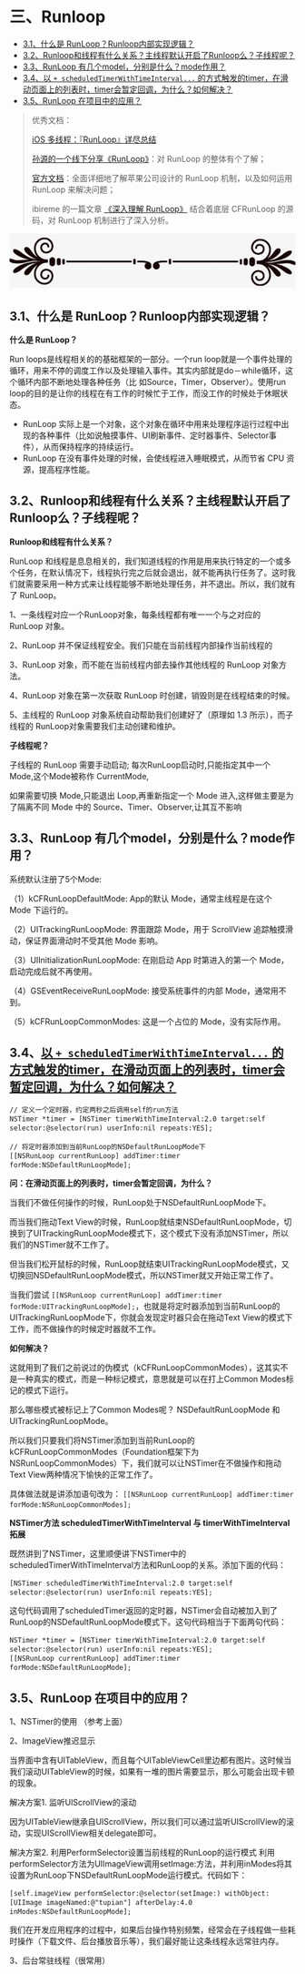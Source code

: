# 三、Runloop


* [3.1、什么是 RunLoop？Runloop内部实现逻辑？](#3.1)
* [3.2、Runloop和线程有什么关系？主线程默认开启了Runloop么？⼦线程呢？](#3.2)
* [3.3、RunLoop 有几个model，分别是什么？mode作用？](#3.3)
* [3.4、以 `+ scheduledTimerWithTimeInterval...` 的⽅式触发的timer，在滑动⻚⾯上的列表时，timer会暂定回调，为什么？如何解决？](#3.4)
* [3.5、RunLoop 在项目中的应用？](#3.5)



> 优秀文档：
>
> [iOS 多线程：『RunLoop』详尽总结](https://www.jianshu.com/p/d260d18dd551)
>
> [孙源的一个线下分享《RunLoop》](https://v.youku.com/v_show/id_XODgxODkzODI0.html)：对 RunLoop 的整体有个了解；
>
> [官方文档](https://developer.apple.com/library/archive/documentation/Cocoa/Conceptual/Multithreading/RunLoopManagement/RunLoopManagement.html)：全面详细地了解苹果公司设计的 RunLoop 机制，以及如何运用 RunLoop 来解决问题；
>
> ibireme 的一篇文章 [《深入理解 RunLoop》](https://blog.ibireme.com/2015/05/18/runloop/) 结合着底层 CFRunLoop 的源码，对 RunLoop 机制进行了深入分析。



![](media/line.png)



## <h2 id="3.1">3.1、什么是 RunLoop？Runloop内部实现逻辑？</h2>

**什么是 RunLoop？**

Run loops是线程相关的的基础框架的一部分。一个run loop就是一个事件处理的循环，用来不停的调度工作以及处理输入事件。其实内部就是do－while循环，这个循环内部不断地处理各种任务（比 如Source，Timer，Observer）。使用run loop的目的是让你的线程在有工作的时候忙于工作，而没工作的时候处于休眠状态。

- RunLoop 实际上是一个对象，这个对象在循环中用来处理程序运行过程中出现的各种事件（比如说触摸事件、UI刷新事件、定时器事件、Selector事件），从而保持程序的持续运行。
- RunLoop 在没有事件处理的时候，会使线程进入睡眠模式，从而节省 CPU 资源，提高程序性能。



## <h2 id="3.2">3.2、Runloop和线程有什么关系？主线程默认开启了Runloop么？⼦线程呢？</h2>

**Runloop和线程有什么关系？**

RunLoop 和线程是息息相关的，我们知道线程的作用是用来执行特定的一个或多个任务，在默认情况下，线程执行完之后就会退出，就不能再执行任务了。这时我们就需要采用一种方式来让线程能够不断地处理任务，并不退出。所以，我们就有了 RunLoop。

1、一条线程对应一个RunLoop对象，每条线程都有唯一一个与之对应的 RunLoop 对象。

2、RunLoop 并不保证线程安全。我们只能在当前线程内部操作当前线程的 

3、RunLoop 对象，而不能在当前线程内部去操作其他线程的 RunLoop 对象方法。

4、RunLoop 对象在第一次获取 RunLoop 时创建，销毁则是在线程结束的时候。

5、主线程的 RunLoop 对象系统自动帮助我们创建好了（原理如 1.3 所示），而子线程的 RunLoop对象需要我们主动创建和维护。

**⼦线程呢？**

子线程的 RunLoop 需要手动启动; 每次RunLoop启动时,只能指定其中一个 Mode,这个Mode被称作 CurrentMode,

如果需要切换 Mode,只能退出 Loop,再重新指定一个 Mode 进入,这样做主要是为了隔离不同 Mode 中的 Source、Timer、Observer,让其互不影响 



## <h2 id="3.3">3.3、RunLoop 有几个model，分别是什么？mode作用？</h2>

系统默认注册了5个Mode:

（1）kCFRunLoopDefaultMode: App的默认 Mode，通常主线程是在这个 Mode 下运行的。

（2）UITrackingRunLoopMode: 界面跟踪 Mode，用于 ScrollView 追踪触摸滑动，保证界面滑动时不受其他 Mode 影响。

（3）UIInitializationRunLoopMode: 在刚启动 App 时第进入的第一个 Mode，启动完成后就不再使用。

（4）GSEventReceiveRunLoopMode: 接受系统事件的内部 Mode，通常用不到。

（5）kCFRunLoopCommonModes: 这是一个占位的 Mode，没有实际作用。



## <h2 id="3.4">3.4、[以 `+ scheduledTimerWithTimeInterval...` 的⽅式触发的timer，在滑动⻚⾯上的列表时，timer会暂定回调，为什么？如何解决？](#3.)</h2>

```
// 定义一个定时器，约定两秒之后调用self的run方法
NSTimer *timer = [NSTimer timerWithTimeInterval:2.0 target:self selector:@selector(run) userInfo:nil repeats:YES];

// 将定时器添加到当前RunLoop的NSDefaultRunLoopMode下
[[NSRunLoop currentRunLoop] addTimer:timer forMode:NSDefaultRunLoopMode];
```

**问：在滑动⻚⾯上的列表时，timer会暂定回调，为什么？**

当我们不做任何操作的时候，RunLoop处于NSDefaultRunLoopMode下。

而当我们拖动Text View的时候，RunLoop就结束NSDefaultRunLoopMode，切换到了UITrackingRunLoopMode模式下，这个模式下没有添加NSTimer，所以我们的NSTimer就不工作了。

但当我们松开鼠标的时候，RunLoop就结束UITrackingRunLoopMode模式，又切换回NSDefaultRunLoopMode模式，所以NSTimer就又开始正常工作了。

当我们尝试 `[[NSRunLoop currentRunLoop] addTimer:timer forMode:UITrackingRunLoopMode];`，也就是将定时器添加到当前RunLoop的UITrackingRunLoopMode下，你就会发现定时器只会在拖动Text View的模式下工作，而不做操作的时候定时器就不工作。

**如何解决？**

这就用到了我们之前说过的伪模式（kCFRunLoopCommonModes），这其实不是一种真实的模式，而是一种标记模式，意思就是可以在打上Common Modes标记的模式下运行。

那么哪些模式被标记上了Common Modes呢？ NSDefaultRunLoopMode 和 UITrackingRunLoopMode。

所以我们只要我们将NSTimer添加到当前RunLoop的kCFRunLoopCommonModes（Foundation框架下为NSRunLoopCommonModes）下，我们就可以让NSTimer在不做操作和拖动Text View两种情况下愉快的正常工作了。

具体做法就是讲添加语句改为： `[[NSRunLoop currentRunLoop] addTimer:timer forMode:NSRunLoopCommonModes];`

**NSTimer方法 scheduledTimerWithTimeInterval 与 timerWithTimeInterval 拓展**

既然讲到了NSTimer，这里顺便讲下NSTimer中的scheduledTimerWithTimeInterval方法和RunLoop的关系。添加下面的代码：

```
[NSTimer scheduledTimerWithTimeInterval:2.0 target:self selector:@selector(run) userInfo:nil repeats:YES];
```

这句代码调用了scheduledTimer返回的定时器，NSTimer会自动被加入到了RunLoop的NSDefaultRunLoopMode模式下。这句代码相当于下面两句代码：

```
NSTimer *timer = [NSTimer timerWithTimeInterval:2.0 target:self selector:@selector(run) userInfo:nil repeats:YES];
[[NSRunLoop currentRunLoop] addTimer:timer forMode:NSDefaultRunLoopMode];
```



## <h2 id="3.5">3.5、RunLoop 在项目中的应用？</h2>

1、NSTimer的使用 （参考上面）

2、ImageView推迟显示

当界面中含有UITableView，而且每个UITableViewCell里边都有图片。这时候当我们滚动UITableView的时候，如果有一堆的图片需要显示，那么可能会出现卡顿的现象。

解决方案1. 监听UIScrollView的滚动

因为UITableView继承自UIScrollView，所以我们可以通过监听UIScrollView的滚动，实现UIScrollView相关delegate即可。

解决方案2. 利用PerformSelector设置当前线程的RunLoop的运行模式 利用performSelector方法为UIImageView调用setImage:方法，并利用inModes将其设置为RunLoop下NSDefaultRunLoopMode运行模式。代码如下：

```
[self.imageView performSelector:@selector(setImage:) withObject:[UIImage imageNamed:@"tupian"] afterDelay:4.0 inModes:NSDefaultRunLoopMode];
```

我们在开发应用程序的过程中，如果后台操作特别频繁，经常会在子线程做一些耗时操作（下载文件、后台播放音乐等），我们最好能让这条线程永远常驻内存。

3、后台常驻线程（很常用）





